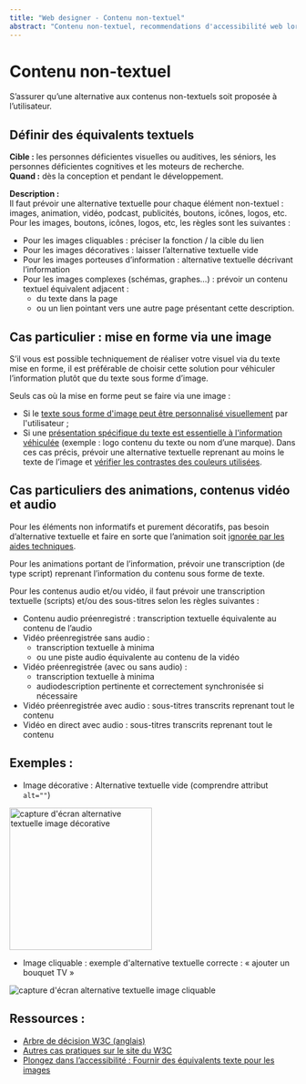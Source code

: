 ```yaml
---
title: "Web designer - Contenu non-textuel"
abstract: "Contenu non-textuel, recommendations d'accessibilité web lors de la conception"
---
```


# Contenu non-textuel

<p class="lead">S’assurer qu’une alternative aux contenus non-textuels soit proposée à l’utilisateur.</p>

## Définir des équivalents textuels
**Cible :** les personnes déficientes visuelles ou auditives, les séniors, les personnes déficientes cognitives et les moteurs de recherche.  
**Quand :** dès la conception et pendant le développement. 

**Description :**  
Il faut prévoir une alternative textuelle pour chaque élément non-textuel : images, animation, vidéo, podcast, publicités, boutons, icônes, logos, etc. 
Pour les images, boutons, icônes, logos, etc, les règles sont les suivantes : 
* Pour les images cliquables : préciser la fonction / la cible du lien 
* Pour les images décoratives : laisser l’alternative textuelle vide
* Pour les images porteuses d’information : alternative textuelle décrivant l’information 
* Pour les images complexes (schémas, graphes…) : prévoir un contenu textuel équivalent adjacent : 
  * du texte dans la page 
  * ou un lien pointant vers une autre page présentant cette description.
  
## Cas particulier : mise en forme via une image 
S’il vous est possible techniquement de réaliser votre visuel via du texte mise en forme, il est préférable de choisir cette solution pour véhiculer l’information plutôt que du texte sous forme d’image. 

Seuls cas où la mise en forme peut se faire via une image :
* Si le [texte sous forme d'image peut être personnalisé visuellement](https://www.w3.org/Translations/NOTE-UNDERSTANDING-WCAG20-fr/visual-audio-contrast-text-presentation.html#visually-customizeddef) par l'utilisateur ;
* Si une [présentation spécifique du texte est essentielle à l'information véhiculée](https://www.w3.org/Translations/NOTE-UNDERSTANDING-WCAG20-fr/visual-audio-contrast-text-presentation.html#essentialdef) (exemple : logo contenu du texte ou nom d’une marque).
Dans ces cas précis, prévoir une alternative textuelle reprenant au moins le texte de l’image et [vérifier les contrastes des couleurs utilisées](/fr/web/outils/methodes-et-outils-de-test/mesurer-contraste-couleurs). 

## Cas particuliers des animations, contenus vidéo et audio
Pour les éléments non informatifs et purement décoratifs, pas besoin d’alternative textuelle et faire en sorte que l’animation soit [ignorée par les aides techniques](/fr/web/exemples-de-composants/masquage-accessible).

Pour les animations portant de l’information, prévoir une transcription (de type script) reprenant l’information du contenu sous forme de texte.

Pour les contenus audio et/ou vidéo, il faut prévoir une transcription textuelle (scripts) et/ou des sous-titres selon les règles suivantes : 
* Contenu audio préenregistré : transcription textuelle équivalente au contenu de l’audio 
* Vidéo préenregistrée sans audio : 
  * transcription textuelle à minima
  * ou une piste audio équivalente au contenu de la vidéo 
* Vidéo préenregistrée (avec ou sans audio) : 
  * transcription textuelle à minima 
  * audiodescription pertinente et correctement synchronisée si nécessaire
* Vidéo préenregistrée avec audio : sous-titres transcrits reprenant tout le contenu 
* Vidéo en direct avec audio : sous-titres transcrits reprenant tout le contenu 

## Exemples : 
* Image décorative : Alternative textuelle vide (comprendre attribut `alt=""`)

<img alt="capture d'écran alternative textuelle image décorative" src="../../images/image_decorative.png" width="250"/> 

* Image cliquable : exemple d'alternative textuelle correcte : « ajouter un bouquet TV » 

<img alt="capture d'écran alternative textuelle image cliquable" src="../../images/image_cliquable.png"/>

## Ressources : 
* [Arbre de décision W3C (anglais)](https://www.w3.org/WAI/tutorials/images/decision-tree/) 
* [Autres cas pratiques sur le site du W3C](https://www.w3.org/Translations/NOTE-UNDERSTANDING-WCAG20-fr/text-equiv-all.html)
* [Plongez dans l’accessibilité : Fournir des équivalents texte pour les images](https://www.la-grange.net/accessibilite/day_23.html)
